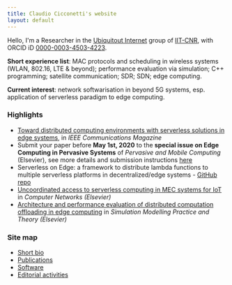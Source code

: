 ```yaml
---
title: Claudio Cicconetti's website
layout: default
---
```


Hello, I'm a Researcher in the [Ubiquitout Internet](http://cnd.iit.cnr.it/) group of [IIT-CNR](http://www.iit.cnr.it/), with ORCID iD [0000-0003-4503-4223](https://orcid.org/0000-0003-4503-4223).

**Short experience list**: MAC protocols and scheduling in wireless systems (WLAN, 802.16, LTE & beyond); performance evaluation via simulation; C++ programming; satellite communication; SDR; SDN; edge computing.

**Current interest**: network softwarisation in beyond 5G systems, esp. application of serverless paradigm to edge computing.

### Highlights

- [Toward distributed computing environments with serverless solutions in edge systems](serverless-etsi.md), in _IEEE Communications Magazine_
- Submit your paper before **May 1st, 2020** to the **special issue on Edge Computing in Pervasive Systems** of _Pervasive and Mobile Computing_ (Elsevier), see more details and submission instructions [here](https://www.journals.elsevier.com/pervasive-and-mobile-computing/call-for-papers/special-issue-on-edge-computing-in-pervasive-systems)
- Serverless on Edge: a framework to distribute lambda functions to multiple serverless platforms in decentralized/edge systems - [GitHub repo](https://github.com/ccicconetti/serverlessonedge)
- [Uncoordinated access to serverless computing in MEC systems for IoT](uncoord.md) in _Computer Networks (Elsevier)_
- [Architecture and performance evaluation of distributed computation offloading in edge computing](simpat.md) in _Simulation Modelling Practice and Theory (Elsevier)_

### Site map

- [Short bio](bio.md)
- [Publications](publications.md)
- [Software](software.md)
- [Editorial activities](editorial.md)

